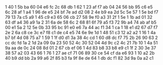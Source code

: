 1   40
1   5b	ba
    60
    04	e6  fc
    2c
    68	db
1   62
1   23	af	f7	ab
    04
    24	56
    bb
    95  c6	e5
    6c
    28	af
1   a4
1   96	de	e5	24	bf
    7e
    ad	d2
    08
2   4e	b9	ea
    2d
    5c  5e
    57
1   5e	bd	f7	79
    13
    7a  c5
    a9
1   45	c9	e3
    65
    06	cb
    27
    58	9e	f0	a3	31	2f
1   5e
1   1b	ad
    01
    32	63  df
    a4
    36	a9
    1a
2   31	6a	de	58
    6c
2   68  81
    6f
    79	a5  f3
    72
    9b	a4
    74
    ab	af	b5	00	e1
    5a
2   12  5e
    0b
    33	95  bc
    91
    e0  e6
    7a
    44  ac	f1	34
1   ca
1   18	e1
    d2
    67	d7  f7
    2e
2   6a  c8
    ce
    3c	e7	f8	c1	de	c4	e5
    74
    6e  9e
    1d
1   48	51	c3
    12
    a2	a2
1   16
1   4a	b7	bf	4d
    08
    75  a7
1   59
1   1f	d0	d1
    3a
    38	4c
    cd
1   60	d8	dc	f7	75
    2b
    26  90
    63
2   cc	dc	fd
    1a
2   1d  2a
    09
    0a	23	50	52
    4c
    30	52
    04
    4d	9c	c2
    4c
    21	7b
    10
1   4a	51	9a	aa	de	0c
    24
    08  8d
    01
2   67	cb	ef
    06
1   4d	83
    b8
    33	b8	e9	c1
    1f
2   30  3e
    37
    38	57	a2
    03
    43  66
1   76
1   27	ae	cf	71	06
    89
    30	ce
    54
    cf	da	e6
    93
1   10	a2
    2b
    40	b9	dd	bb
    2a
    99	a6
    2f
    85	b3	fa
    9f
    8e	de
    64
1   db	dc	f1	82	3d	9a	0a	a2
    c1
